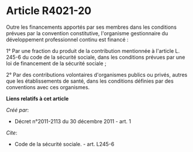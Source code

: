 # Article R4021-20

Outre les financements apportés par ses membres dans les conditions prévues par la convention constitutive, l'organisme
gestionnaire du développement professionnel continu est financé :

1° Par une fraction du produit de la contribution mentionnée à l'article L. 245-6 du code de la sécurité sociale, dans les
conditions prévues par une loi de financement de la sécurité sociale ;

2° Par des contributions volontaires d'organismes publics ou privés, autres que les établissements de santé, dans les
conditions définies par des conventions avec ces organismes.

**Liens relatifs à cet article**

_Créé par_:

  - Décret n°2011-2113 du 30 décembre 2011 - art. 1

_Cite_:

  - Code de la sécurité sociale. - art. L245-6
